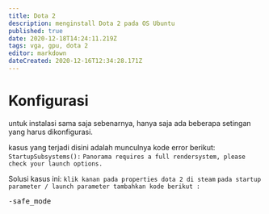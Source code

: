 ```yaml
---
title: Dota 2
description: menginstall Dota 2 pada OS Ubuntu
published: true
date: 2020-12-18T14:24:11.219Z
tags: vga, gpu, dota 2
editor: markdown
dateCreated: 2020-12-16T12:34:28.171Z
---
```


# Konfigurasi
untuk instalasi sama saja sebenarnya, hanya saja ada beberapa setingan yang harus dikonfigurasi.

kasus yang terjadi disini adalah munculnya kode error berikut:
`StartupSubsystems():`
`Panorama requires a full rendersystem, please check your launch options.`

Solusi kasus ini:
`klik kanan pada properties dota 2 di steam` 
`pada startup parameter / launch parameter tambahkan kode berikut :`

<kbd>-safe_mode</kbd>